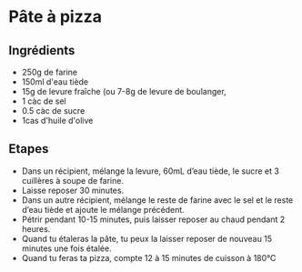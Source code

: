 # Pâte à pizza

## Ingrédients

- 250g de farine
- 150ml d'eau tiède
- 15g de levure fraîche (ou 7-8g de levure de boulanger,
- 1 càc de sel
- 0.5 càc de sucre
- 1cas d'huile d'olive

## Etapes

- Dans un récipient, mélange la levure, 60mL d’eau tiède, le sucre et 3 cuillères à soupe de farine. 
- Laisse reposer 30 minutes.
- Dans un autre récipient, mélange le reste de farine avec le sel et le reste d’eau tiède et ajoute le mélange précédent. 
- Pétrir pendant 10-15 minutes, puis laisser reposer au chaud pendant 2 heures. 
- Quand tu étaleras la pâte, tu peux la laisser reposer de nouveau 15 minutes une fois étalée.
- Quand tu feras ta pizza, compte 12 à 15 minutes de cuisson à 180°C
